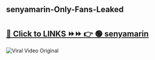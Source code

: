 
 ## senyamarin-Only-Fans-Leaked

# <h2><a href="https://clipsfans.com/senyamarin&ref=git">🔗 Click to LINKS ⏩⏩ 👉 🟢 senyamarin </a></h2>

<a href="https://clipsfans.com/senyamarin&ref=git" rel="nofollow" data-target="animated-image.originalLink"><img src="https://i.ibb.co.com/xMMVF88/686577567.gif" alt="Viral Video Original" style="max-width: 100%; display: inline-block;" data-target="animated-image.originalImage"></a>
